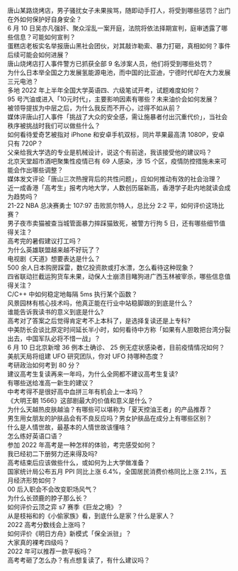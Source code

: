 唐山某路烧烤店，男子骚扰女子未果挨骂，随即动手打人，将受到哪些惩罚？出门在外如何保护好自身安全？  
6 月 10 日吴亦凡强奸、聚众淫乱一案开庭，法院将依法择期宣判，庭审透露了哪些信息？可能如何宣判？  
蛋糕店老板实名举报唐山黑社会团伙，对其敲诈勒索、暴力打砸，真相如何？事件后续可能会如何进展？  
唐山烧烤店打人事件警方已抓获全部 9 名涉案人员，他们将受到哪些处罚？  
为什么日本举全国之力发展氢能源电池，而中国的比亚迪，宁德时代却在大力发展三元电池？  
多地 2022 年上半年全国大学英语四、六级笔试开考，试题难度如何？  
95 号汽油或进入「10元时代」，主要影响因素有哪些？未来油价会如何发展？  
被领导提拔为中层之后，为什么我反而不开心，过得不如从前？  
媒体评唐山打人事件「挑战了大众的安全感，需让施暴者付出沉重代价」，当社会秩序被挑战时我们可以做些什么？  
如何看待爱奇艺被指对 iPhone 和安卓手机双标，同片苹果最高清 1080P，安卓只有 720P？  
父亲给我大学选的专业是机械设计，说这个有前途，我该接受他的建议吗？  
北京天堂超市酒吧聚集性疫情已有 69 人感染，涉 15 个区，疫情防控措施未来可能会作出哪些调整？  
媒体发文评论「唐山三次热搜背后的共性问题」，应如何推动有效的社会治理？  
近一成香港「高考生」报考内地大学，人数创历届新高，香港学子赴内地就读会成为趋势吗？  
21-22 NBA 总决赛勇士 107:97 击败凯尔特人，总比分 2:2 平，如何评价这场比赛？  
男子夜市卖猫被查当城管面暴力摔踩猫致死，被警方行拘 5 日，还有哪些细节值得关注？  
高考完的暑假建议打工吗？  
为什么英雄联盟越来越不好玩了？  
电视剧《天道》想要表达是什么？  
500 余人日本购房踩雷，数亿投资款或打水漂，怎么看待这种现象？  
四省联动拦截运狗货车未果，动保人士崩溃目睹狗进广西玉林被宰杀，哪些信息值得关注？  
C/C++ 中如何稳定地每隔 5ms 执行某个函数？  
风景园林有核心技术吗，他真正能在行业中站稳脚跟的到底是什么？  
谁能告诉我读书的意义到底是什么?  
高考对了答案之后觉得肯定考不上本科了，是选择复读还是上专科?  
中美防长会谈比原定时间延长半小时，如何看待中方称「如果有人胆敢把台湾分裂出去，中国军队必将不惜一战」？  
6 月 10 日北京新增 36 例本土确诊、 25 例无症状感染者，目前疫情情况如何？  
美航天局将组建 UFO 研究团队，你对 UFO 持哪种态度？  
考研政治如何考到 80 分？  
建议高考生复读再来一年吗，为什么全网都不建议高考生复读?  
有哪些送给准高一新生的建议？  
中考考得不是很好高中血拼三年有机会上一本吗？  
《大明王朝 1566》这部剧最大的价值和意义是什么？  
为什么天越热皮肤越油？有哪些可以堪称为「夏天控油王者」的产品推荐？  
男生用女朋友的护肤品会有不良反应吗？男女护肤品在成分上有哪些区别？  
什么是人情世故，最基本的人情世故该懂啥？  
怎么练好英语口语？  
参加 2022 年高考是一种怎样的体验，考完感受如何？  
我已经初二下册努力还来得及吗?  
高考结束后应该做些什么，或如何为上大学做准备？  
国家统计局公布五月 PPI 同比上涨 6.4%，全国居民消费价格同比上涨 2.1%，五月经济形势如何？  
00 后入职会不会改变职场风气？  
为什么长颈鹿的脖子那么长？  
如何评价云顶之弈 s7 赛季《巨龙之境》？  
从是枝裕和的《小偷家族》看，到底什么是家？什么是家人？  
2022 高考分数线会上涨吗？  
如何评价《明日方舟》新模式「保全派驻」？  
大家真的裸考四级吗？  
2022 年可以推荐一款平板吗？  
高考考砸了怎么办？有点想复读了，有什么建议吗？  
